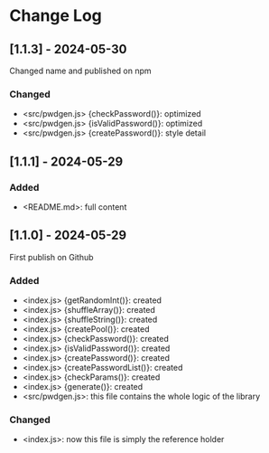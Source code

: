 # Change Log

<!--
## [Unreleased] | [major.minor.patch] - yyyy-mm-dd

### Added | Fixed | Changed | Removed | Deprecated | Security

- <filename> {section}: description

(example: https://gist.github.com/ThornDuke/64da76cd4a56b16492d5101691f6108f)
-->

## [1.1.3] - 2024-05-30

Changed name and published on npm

### Changed

- <src/pwdgen.js> {checkPassword()}: optimized
- <src/pwdgen.js> {isValidPassword()}: optimized
- <src/pwdgen.js> {createPassword()}: style detail

## [1.1.1] - 2024-05-29

### Added

- <README.md>: full content

## [1.1.0] - 2024-05-29

First publish on Github

### Added

- <index.js> {getRandomInt()}: created
- <index.js> {shuffleArray()}: created
- <index.js> {shuffleString()}: created
- <index.js> {createPool()}: created
- <index.js> {checkPassword()}: created
- <index.js> {isValidPassword()}: created
- <index.js> {createPassword()}: created
- <index.js> {createPasswordList()}: created
- <index.js> {checkParams()}: created
- <index.js> {generate()}: created
- <src/pwdgen.js>: this file contains the whole logic of the library

### Changed

- <index.js>: now this file is simply the reference holder

